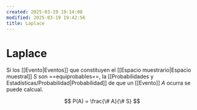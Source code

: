 ```yaml
---
created: 2025-03-19 19:14:08
modified: 2025-03-19 19:42:56
title: Laplace
---
```


# Laplace

Si los [[Evento|Eventos]] que constituyen el [[Espacio muestrario|Espacio muestral]] $S$ son ==equiprobables==, la [[Probabilidades y Estadísticas/Probabilidad|Probabilidad]] de que un [[Evento]] $A$ ocurra se puede calcual.

$$
P(A) = \frac{\# A}{\# S}
$$

